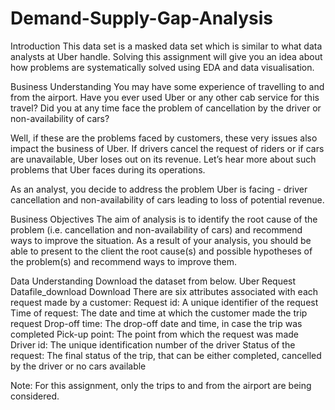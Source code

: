 # Demand-Supply-Gap-Analysis
Introduction
This data set is a masked data set which is similar to what data analysts at Uber handle. Solving this assignment will give you an idea about how problems are systematically solved using EDA and data visualisation. 
 
Business Understanding
You may have some experience of travelling to and from the airport. Have you ever used Uber or any other cab service for this travel? Did you at any time face the problem of cancellation by the driver or non-availability of cars?
 
Well, if these are the problems faced by customers, these very issues also impact the business of Uber. If drivers cancel the request of riders or if cars are unavailable, Uber loses out on its revenue. Let’s hear more about such problems that Uber faces during its operations.
 
As an analyst, you decide to address the problem Uber is facing - driver cancellation and non-availability of cars leading to loss of potential revenue. 
 
Business Objectives
The aim of analysis is to identify the root cause of the problem (i.e. cancellation and non-availability of cars) and recommend ways to improve the situation. As a result of your analysis, you should be able to present to the client the root cause(s) and possible hypotheses of the problem(s) and recommend ways to improve them.  
 
Data Understanding
Download the dataset from below.
Uber Request Datafile_download	Download
There are six attributes associated with each request made by a customer:
Request id: A unique identifier of the request
Time of request: The date and time at which the customer made the trip request
Drop-off time: The drop-off date and time, in case the trip was completed 
Pick-up point: The point from which the request was made
Driver id: The unique identification number of the driver
Status of the request: The final status of the trip, that can be either completed, cancelled by the driver or no cars available
 
Note: For this assignment, only the trips to and from the airport are being considered.
